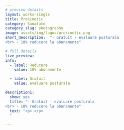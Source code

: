 ```yaml
---
# preview details
layout: works-single
title: Prokinetic
category: Sanatate
category_slug: photography
image: assets/img/logos/prokinetic.png
short_description:  "- Gratuit - evaluare posturala
<br> - 10% reducere la abonamente"

# full details
live_preview:
info:
  - label: Reducere
    value: 10% abonamente

  - label: Gratuit
    value: evaluare posturala

description1:
  show: yes
  title: "- Gratuit - evaluare posturala
<br> - 10% reducere la abonamente"
  text: "<p>.</p>
  "

---
```

